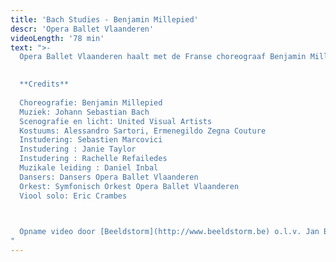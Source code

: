 ```yaml
---
title: 'Bach Studies - Benjamin Millepied'
descr: 'Opera Ballet Vlaanderen'
videoLength: '78 min'
text: ">-
  Opera Ballet Vlaanderen haalt met de Franse choreograaf Benjamin Millepied een van de meest gerenommeerde hedendaagse balletchoreografen naar België. Hij creëert voor het eerst een avondvullend balletwerk. Dat werk kreeg (en behield uiteindelijk) de werktitel ‘Bach Studies’, en exploreert het muzikale universum van Johann Sebastian Bach. Geïnspireerd door Bachs complexe ritmes, vaak met roots in barokke dansritmes, stelt Millepied zichzelf als uitdaging om Bachs compositietechnieken te vertalen naar een fysieke realiteit. De beweging wordt geïnspireerd door Millepieds eigen emotionele reactie op de muziek. Twee iconische werken van Bach, Partita Nr. 2 en Passacaglia voor Orgel, zijn de ankerpunten voor de choreografie. Het orkest van Opera Ballet Vlaanderen, onder leiding van Daniel Inbal, wordt ingezet ter versterking van de iconische partijen voor soloviool en orgel.
  

  **Credits**
  
  Choreografie: Benjamin Millepied
  Muziek: Johann Sebastian Bach
  Scenografie en licht: United Visual Artists
  Kostuums: Alessandro Sartori, Ermenegildo Zegna Couture
  Instudering: Sebastien Marcovici
  Instudering : Janie Taylor
  Instudering : Rachelle Refailedes
  Muzikale leiding : Daniel Inbal
  Dansers: Dansers Opera Ballet Vlaanderen
  Orkest: Symfonisch Orkest Opera Ballet Vlaanderen
  Viool solo: Eric Crambes

  ‍

  Opname video door [Beeldstorm](http://www.beeldstorm.be) o.l.v. Jan Bosteels
"
---
```

